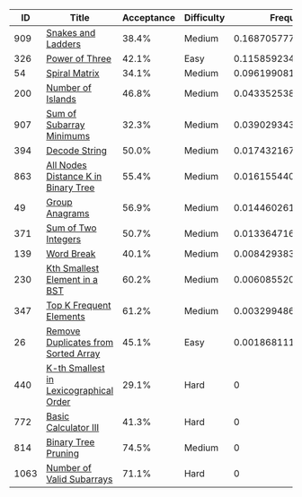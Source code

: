 |ID|Title|Acceptance|Difficulty|Frequency|
|----|-----|----|---|---|
|909|[Snakes and Ladders]( https://leetcode.com/problems/snakes-and-ladders)|38.4%|Medium|0.168705777104921|
|326|[Power of Three]( https://leetcode.com/problems/power-of-three)|42.1%|Easy|0.11585923430189346|
|54|[Spiral Matrix]( https://leetcode.com/problems/spiral-matrix)|34.1%|Medium|0.09619908149585338|
|200|[Number of Islands]( https://leetcode.com/problems/number-of-islands)|46.8%|Medium|0.04335253869282585|
|907|[Sum of Subarray Minimums]( https://leetcode.com/problems/sum-of-subarray-minimums)|32.3%|Medium|0.03902934390573525|
|394|[Decode String]( https://leetcode.com/problems/decode-string)|50.0%|Medium|0.01743216716867105|
|863|[All Nodes Distance K in Binary Tree]( https://leetcode.com/problems/all-nodes-distance-k-in-binary-tree)|55.4%|Medium|0.0161554402222852|
|49|[Group Anagrams]( https://leetcode.com/problems/group-anagrams)|56.9%|Medium|0.014460261001258648|
|371|[Sum of Two Integers]( https://leetcode.com/problems/sum-of-two-integers)|50.7%|Medium|0.013364716132203554|
|139|[Word Break]( https://leetcode.com/problems/word-break)|40.1%|Medium|0.008429383994401785|
|230|[Kth Smallest Element in a BST]( https://leetcode.com/problems/kth-smallest-element-in-a-bst)|60.2%|Medium|0.006085520073802784|
|347|[Top K Frequent Elements]( https://leetcode.com/problems/top-k-frequent-elements)|61.2%|Medium|0.003299486074331776|
|26|[Remove Duplicates from Sorted Array]( https://leetcode.com/problems/remove-duplicates-from-sorted-array)|45.1%|Easy|0.0018681118827202508|
|440|[K-th Smallest in Lexicographical Order]( https://leetcode.com/problems/k-th-smallest-in-lexicographical-order)|29.1%|Hard|0|
|772|[Basic Calculator III]( https://leetcode.com/problems/basic-calculator-iii)|41.3%|Hard|0|
|814|[Binary Tree Pruning]( https://leetcode.com/problems/binary-tree-pruning)|74.5%|Medium|0|
|1063|[Number of Valid Subarrays]( https://leetcode.com/problems/number-of-valid-subarrays)|71.1%|Hard|0|
